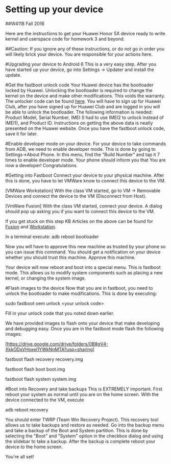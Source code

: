 # Setting up your device
##W4118 Fall 2016

Here are the instructions to get your Huawei Honor 5X device ready to write kernel and userspace code for homework 3 and beyond.

##Caution: If you ignore any of these instructions, or do not go in order you will likely brick your device.  You are responsible for your actions here.

#Upgrading your device to Android 6
This is a very easy step.  After you have started up your device, go into Settings -> Updater and install the update.

#Get the fastboot unlock code
Your Huawei device has the bootloader locked by Huawei.  Unlocking the bootloader is required to change the kernel on the device and make other modifications.  This voids the warranty.  The unlocker code can be found [here](https://emui.huawei.com/en/plugin/unlock/index).  You will have to sign up for Huawei Club, after you have signed up for Huawei Club and are logged in you will be able to unlock the bootloader.  The following information is needed: Product Model, Serial Number, IMEI (I had to use IMEI2 to unlock instead of IMEI1), and Product ID.  Instructions on getting the above data is neatly presented on the Huawei website.  Once you have the fastboot unlock code, save it for later.

#Enable developer mode on your device.
For your device to take commands from ADB, we need to enable developer mode.  This is done by going to Settings->About Phone.  In this menu, find the "Build Number" and tap it 7 times to enable developer mode.  Your phone should inform you that You are now a developer!  Congratulations.

#Getting into Fastboot
Connect your device to your physical machine.  After this is done, you have to let VMWare know to connect this device to the VM.  

[VMWare Workstation] With the class VM started, go to VM -> Removable Devices and connect the device to the VM (Disconnect from Host).

[VmWare Fusion] With the class VM started, connect your device.  A dialog should pop up asking you if you want to connect this device to the VM.

If you get stuck on this step KB Articles on the above can be found for [Fusion](https://pubs.vmware.com/fusion-4/index.jsp?topic=%2Fcom.vmware.fusion.help.doc%2FGUID-F081AFAF-7DBB-44FA-BC5B-C41928CFBAE1.html) and [Workstation](https://www.vmware.com/support/ws55/doc/ws_devices_usb_connect.html).

In a terminal execute:
adb reboot bootloader

Now you will have to approve this new machine as trusted by your phone so you can issue this command.  You should get a notification on your device whether you should trust this machine.  Approve this machine.

Your device will now reboot and boot into a special menu.  This is fastboot mode.  This allows us to modify system components such as placing a new kernel, or changing the system image.

#Flash images to the device
Now that you are in fastboot, you need to unlock the bootloader to make modifications.  This is done by executing:

sudo fastboot oem unlock \<your unlock code\>

Fill in your unlock code that you noted down earlier.

We have provided images to flash onto your device that make developing and debugging easy.  Once you are in the fastboot mode flash the following images:

[https://drive.google.com/drive/folders/0B8gV4-XkkODsVHoxei1YWkNnMTA?usp=sharing]

fastboot flash recovery recovery.img

fastboot flash boot boot.img

fastboot flash system system.img


#Boot into Recovery and take backups
This is EXTREMELY important.  First reboot your system as normal until you are on the home screen.  With the device connected to the VM, execute

adb reboot recovery

You should enter TWRP (Team Win Recovery Project).  This recovery tool allows us to take backups and restore as needed.  Go into the backup menu and take a backup of the Boot and System partition.  This is done by selecting the "Boot" and "System" option in the checkbox dialog and using the slidebar to take a backup.  After the backup is complete reboot your device to the home screen.

You're all set!
